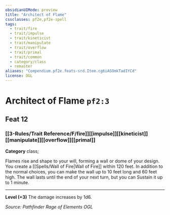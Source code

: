 ```yaml
---
obsidianUIMode: preview
title: "Architect of Flame"
cssclasses: pf2e,pf2e-spell
tags:
  - trait/fire
  - trait/impulse
  - trait/kineticist
  - trait/manipulate
  - trait/overflow
  - trait/primal
  - trait/common
  - category/class
  - remaster
aliases: "Compendium.pf2e.feats-srd.Item.cg6iASOmkTadIYCd"
license: OGL
---
```

# Architect of Flame `pf2:3`
## Feat 12
### [[3-Rules/Trait Reference/F/fire]][[impulse]][[kineticist]][[manipulate]][[overflow]][[primal]]

**Category** class; 




Flames rise and shape to your will, forming a wall or dome of your design. You create a [[Spells/Wall of Fire|Wall of Fire]] within 120 feet. In addition to the normal choices, you can make the wall up to 10 feet long and 60 feet high. The wall lasts until the end of your next turn, but you can Sustain it up to 1 minute.

* * *

**Level (+3)** The damage increases by 1d6.

*Source: Pathfinder Rage of Elements*
*OGL*